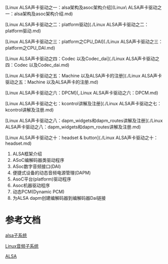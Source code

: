 [Linux ALSA声卡驱动之一：alsa架构及asoc架构介绍](Linux\ ALSA声卡驱动之一：alsa架构及asoc架构介绍.md)

[Linux ALSA声卡驱动之二：platform驱动](./Linux ALSA声卡驱动之二：platform驱动.md)

[Linux ALSA声卡驱动之三：platform之CPU_DAI](./Linux ALSA声卡驱动之三：platform之CPU_DAI.md)

[Linux ALSA声卡驱动之四：Codec 以及Codec_dai](./Linux ALSA声卡驱动之四：Codec 以及Codec_dai.md)

[Linux ALSA声卡驱动之五：Machine 以及ALSA声卡的注册](./Linux ALSA声卡驱动之五：Machine 以及ALSA声卡的注册.md)

[Linux ALSA声卡驱动之六：DPCM](,.Linux ALSA声卡驱动之六：DPCM.md)

[Linux ALSA声卡驱动之七：kcontrol讲解及注册](./Linux ALSA声卡驱动之七：kcontrol讲解及注册.md)

[Linux ALSA声卡驱动之八：dapm_widgets和dapm_routes讲解及注册](./Linux ALSA声卡驱动之八：dapm_widgets和dapm_routes讲解及注册.md)

[Linux ALSA声卡驱动之十：headset & button](./Linux ALSA声卡驱动之十：headset.md)



1. ALSA框架介绍
2. ASoC编解码器类驱动程序
3. ASoc数字音频接口(DAI)
4. 便捷式设备的动态音频电源管理(DAPM)
5. AsoC平台(platform)驱动程序
6. Asoc机器驱动程序
7. 动态PCM(Dynamic PCM)
8. 为ALSA dapm创建编解码器到编解码器Dai链接

# 参考文档

[alsa子系统](https://blog.csdn.net/luckywang1103/category_5688227.html)

[Linux音频子系统](https://blog.csdn.net/droidphone/category_1118446.html)

[ALSA](https://blog.csdn.net/qq_21792169/category_6166057.html)